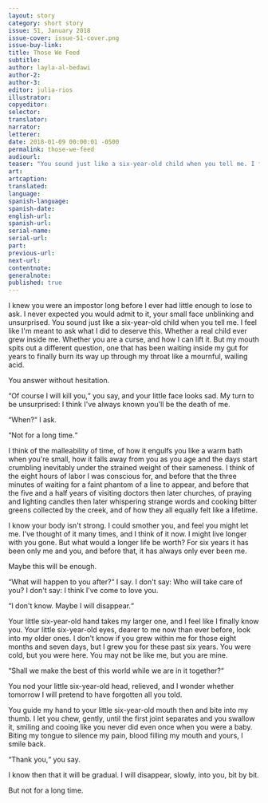 ```yaml
---
layout: story
category: short story
issue: 51, January 2018
issue-cover: issue-51-cover.png
issue-buy-link:
title: Those We Feed
subtitle:
author: layla-al-bedawi
author-2:
author-3:
editor: julia-rios
illustrator:
copyeditor:
selector:
translator:
narrator:
letterer:
date: 2018-01-09 00:00:01 -0500
permalink: those-we-feed
audiourl:
teaser: "You sound just like a six-year-old child when you tell me. I feel like I'm meant to ask what I did to deserve this. Whether a real child ever grew inside me. Whether you are a curse, and how I can lift it."
art:
artcaption:
translated:
language:
spanish-language:
spanish-date:
english-url:
spanish-url:
serial-name:
serial-url:
part:
previous-url:
next-url:
contentnote:
generalnote:
published: true
---
```


I knew you were an impostor long before I ever had little enough to lose to ask. I never expected you would admit to it, your small face unblinking and unsurprised. You sound just like a six-year-old child when you tell me. I feel like I'm meant to ask what I did to deserve this. Whether a real child ever grew inside me. Whether you are a curse, and how I can lift it. But my mouth spits out a different question, one that has been waiting inside my gut for years to finally burn its way up through my throat like a mournful, wailing acid.

You answer without hesitation.

“Of course I will kill you,“ you say, and your little face looks sad. My turn to be unsurprised: I think I've always known you'll be the death of me.

“When?“ I ask.

“Not for a long time.“

I think of the malleability of time, of how it engulfs you like a warm bath when you're small, how it falls away from you as you age and the days start crumbling inevitably under the strained weight of their sameness. I think of the eight hours of labor I was conscious for, and before that the three minutes of waiting for a faint phantom of a line to appear, and before that the five and a half years of visiting doctors then later churches, of praying and lighting candles then later whispering strange words and cooking bitter greens collected by the creek, and of how they all equally felt like a lifetime.

I know your body isn't strong. I could smother you, and feel you might let me. I've thought of it many times, and I think of it now. I might live longer with you gone. But what would a longer life be worth? For six years it has been only me and you, and before that, it has always only ever been me.  

Maybe this will be enough.

“What will happen to you after?“ I say. I don't say: Who will take care of you? I don't say: I think I've come to love you.

“I don't know. Maybe I will disappear.“

Your little six-year-old hand takes my larger one, and I feel like I finally know you. Your little six-year-old eyes, dearer to me now than ever before, look into my older ones. I don't know if you grew within me for those eight months and seven days, but I grew you for these past six years. You were cold, but you were here. You may not be like me, but you are mine.

“Shall we make the best of this world while we are in it together?“

You nod your little six-year-old head, relieved, and I wonder whether tomorrow I will pretend to have forgotten all you told.

You guide my hand to your little six-year-old mouth then and bite into my thumb. I let you chew, gently, until the first joint separates and you swallow it, smiling and cooing like you never did even once when you were a baby. Biting my tongue to silence my pain, blood filling my mouth and yours, I smile back.

“Thank you,“ you say.

I know then that it will be gradual. I will disappear, slowly, into you, bit by bit.

But not for a long time.
